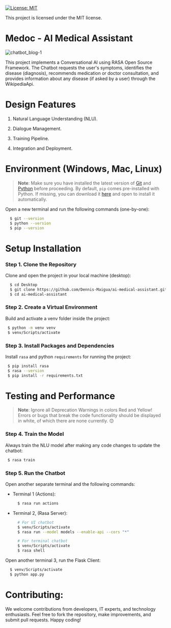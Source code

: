 [![License: MIT](https://img.shields.io/badge/License-MIT-yellow.svg)](https://opensource.org/licenses/MIT)

This project is licensed under the MIT license.

# Medoc - AI Medical Assistant

![chatbot_blog-1](https://github.com/Dennis-Maigua/ai-medical-assistant/assets/32156551/37f7de8b-e13c-42fd-a711-09d6122677cb)

This project implements a Conversational AI using RASA Open Source Framework. The Chatbot requests the user's symptoms, identifies the disease (diagnosis), recommends medication or doctor consultation, and provides information about any disease (if asked by a user) through the WikipediaApi.

# Design Features

1. Natural Language Understanding (NLU).

2. Dialogue Management.
  
3. Training Pipeline.

4. Integration and Deployment.

# Environment (Windows, Mac, Linux)

>**Note**: Make sure you have installed the latest version of [Git](https://git-scm.com/downloads) and [Python](https://www.python.org/downloads/release/python-31011/) before proceeding. By default, `pip` comes pre-installed with Python. If missing, you can download it [here](https://bootstrap.pypa.io/get-pip.py) and open to install it automatically.

Open a new terminal and run the following commands (one-by-one):

  ```bash
    $ git --version
    $ python --version
    $ pip --version
  ```

# Setup Installation

### Step 1. Clone the Repository

Clone and open the project in your local machine (desktop):

  ```bash
    $ cd Desktop
    $ git clone https://github.com/Dennis-Maigua/ai-medical-assistant.git
    $ cd ai-medical-assistant
  ```

### Step 2. Create a Virtual Environment

Build and activate a venv folder inside the project:

  ```bash
   $ python -m venv venv
   $ venv/Scripts/activate
  ```
   
### Step 3. Install Packages and Dependencies

Install `rasa` and python `requirements` for running the project:
  
  ```bash
   $ pip install rasa
   $ rasa --version 
   $ pip install -r requirements.txt
  ```

# Testing and Performance

>**Note**: Ignore all Deprecation Warnings in colors Red and Yellow! Errors or bugs that break the code functionality should be displayed in white, of which there are none currently. 😊

### Step 4. Train the Model

Always train the NLU model after making any code changes to update the chatbot:
  
  ```bash
   $ rasa train
  ```

### Step 5. Run the Chatbot

Open another separate terminal and the following commands:

- Terminal 1 (Actions):

  ```bash
    $ rasa run actions
  ```

- Terminal 2, (Rasa Server):

  ```bash
    # For UI chatbot
    $ venv/Scripts/activate
    $ rasa run --model models --enable-api --cors "*"

    # For terminal chatbot
    $ venv/Scripts/activate
    $ rasa shell
  ```

Open another terminal 3, run the Flask Client:

  ```bash
    $ venv/Scripts/activate
    $ python app.py
  ```

# Contributing:

We welcome contributions from developers, IT experts, and technology enthusiasts. Feel free to fork the repository, make improvements, and submit pull requests. Happy coding!